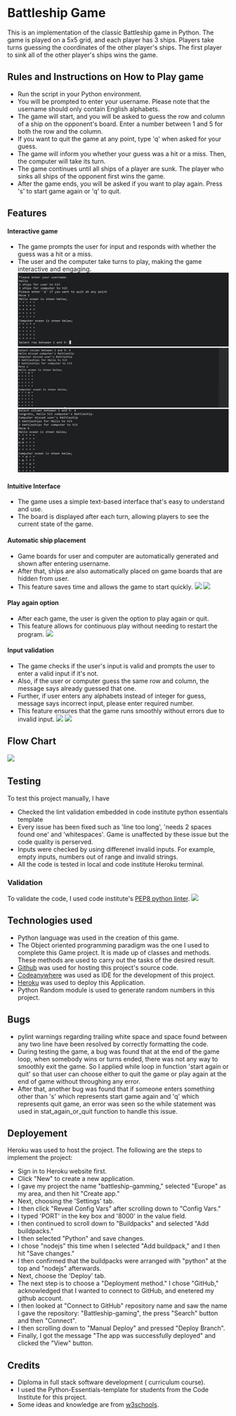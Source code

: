 # Battleship Game

This is an implementation of the classic Battleship game in Python. The game is played on a 5x5 grid, and each player has 3 ships. Players take turns guessing the coordinates of the other player's ships. The first player to sink all of the other player's ships wins the game.

## Rules and Instructions on How to Play game

- Run the script in your Python environment.
- You will be prompted to enter your username. Please note that the username should only contain English   alphabets.
- The game will start, and you will be asked to guess the row and column of a ship on the opponent's board. Enter a number between 1 and 5 for both the row and the column.
- If you want to quit the game at any point, type 'q' when asked for your guess.
- The game will inform you whether your guess was a hit or a miss. Then, the computer will take its turn.
- The game continues until all ships of a player are sunk. The player who sinks all ships of the opponent first wins the game.
- After the game ends, you will be asked if you want to play again. Press 's' to start game again or 'q' to quit.

## Features

#### Interactive game
- The game prompts the user for input and responds with whether the guess was a hit or a miss.
- The user and the computer take turns to play, making the game interactive and engaging.
![Interaction-photo](documentation/interactive_game_1.png)
![Interaction-photo](documentation/interactive_game_2.png)
![Interaction-photo](documentation/interactive_game_3.png)
#### Intuitive Interface
- The game uses a simple text-based interface that's easy to understand and use.
- The board is displayed after each turn, allowing players to see the current state of the game.
#### Automatic ship placement
- Game boards for user and computer are automatically generated and shown after entering username.
- After that, ships are also automatically placed on game boards that are hidden from user. 
- This feature saves time and allows the game to start quickly.
![](../Battleship-gaming/documentation/automatic_ship_placement_1.png)
![](../Battleship-gaming/documentation/automatic_ship_placement_2.png)
#### Play again option
- After each game, the user is given the option to play again or quit.
- This feature allows for continuous play without needing to restart the program.
![](../Battleship-gaming/documentation/play_again.png)
#### Input validation
- The game checks if the user's input is valid and prompts the user to enter a valid input if it's not.
- Also, if the user or computer guess the same row and column, the message says already guessed that one.
- Further, if user enters any alphabets instead of integer for guess, message says incorrect input,
 please enter required number.
- This feature ensures that the game runs smoothly without errors due to invalid input.
![](../Battleship-gaming/documentation/input_validation_1.png)
![](../Battleship-gaming/documentation/input_validation_2.png)


## Flow Chart
![](../Battleship-gaming/documentation/flow_chart.png)

## Testing

To test this project manually, I have
- Checked the lint validation embedded in code institute python essentials template
- Every issue has been fixed such as 'line too long', 'needs 2 spaces found one' and 'whitespaces'. Game is unaffected by these issue but the code quality is perserved.
- Inputs were checked by using differenet invalid inputs. For example, empty inputs, numbers out of range and invalid strings.
- All the code is tested in local and code institute Heroku terminal.

### Validation
To validate the code, I used code institute's [PEP8 python linter](https://pep8ci.herokuapp.com/).
![](../Battleship-gaming/documentation/code_validation.png)
## Technologies used
- Python language was used in the creation of this game.
- The Object oriented programming paradigm was the one I used to complete this Game project. It is made up of classes and methods. These methods are used to carry out the tasks of the desired result.
- [Github](https://github.com/) was used for hosting this project's source code.
- [Codeanywhere](https://codeanywhere.com/) was used as IDE for the development of this project.
- [Heroku](https://www.heroku.com/) was used to deploy this Application.
- Python Random module is used to generate random numbers in this project.

## Bugs
- pylint warnings regarding trailing white space and space found between any two line have been resolved by correctly formatting the code.
- During testing the game, a bug was found that at the end of the game loop, when somebody wins or turns ended, there was not any way to smoothly exit the game. So I applied while loop in function 'start again or quit' so that user can choose either to quit the game or play again at the end of game without throughing any error.
- After that, another bug was found that if someone enters something other than 's' which represents start game again and 'q' which represents quit game, an error was seen so the while statement was used in stat_again_or_quit function to handle this issue.

## Deployement
Heroku was used to host the project. The following are the steps to implement the project:

- Sign in to Heroku website first.
- Click "New" to create a new application.
- I gave my project the name "battleship-gamming," selected "Europe" as my area, and then hit "Create app."
- Next, choosing the 'Settings' tab.
- I then click "Reveal Config Vars" after scrolling down to "Config Vars."
- I typed 'PORT' in the key box and '8000' in the value field.
- I then continued to scroll down to "Buildpacks" and selected "Add buildpacks."
- I then selected "Python" and save changes.
- I chose "nodejs" this time when I selected "Add buildpack," and I then hit "Save changes."
- I then confirmed that the buildpacks were arranged with "python" at the top and "nodejs" afterwards.
- Next, choose the 'Deploy' tab.
- The next step is to choose a "Deployment method." I chose "GitHub," acknowledged that I wanted to connect to GitHub, and enetered my github account.
- I then looked at "Connect to GitHub" repository name and saw the name I gave the repository: "Battleship-gaming", the press "Search" button and then "Connect".
- I then scrolling down to "Manual Deploy" and pressed "Deploy Branch".
- Finally, I got the message "The app was successfully deployed" and  clicked the "View" button.

## Credits
-  Diploma in full stack software development ( curriculum course).
- I used the Python-Essentials-template for students from the Code Institute for this project.
- Some ideas and knowledge are from [w3schools](https://www.w3schools.com/).
